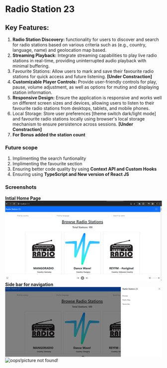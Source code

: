 # Radio Station 23

## Key Features:
1. **Radio Station Discovery:** functionality for users to discover and search for radio
stations based on various criteria such as (e.g., country, language, name) and geolocation
map based.
2. **Streaming Playback:** Integrate streaming capabilities to play live radio stations in real-time,
providing uninterrupted audio playback with minimal buffering.
3. Favourite Stations: Allow users to mark and save their favourite radio stations for quick
access and future listening. **[Under Constraction]**
4. **Customizable Player Controls:** Provide user-friendly controls for play, pause, volume
adjustment, as well as options for muting and displaying
station information.
5. **Responsive Design:** Ensure the application is responsive and works well on different screen
sizes and devices, allowing users to listen to their favourite radio stations from desktops,
tablets, and mobile phones.
6. Local Storage: Store user preferences [theme switch dark/light mode] and favourite radio
stations locally using browser's local storage mechanism to ensure persistence across
sessions.  **[Under Constraction]**
7. **For Bonus added the station count**

### Future scope
1. Implimenting the search funtionality
2. Implimenting the favourite section
3. Ensuring better code quality by using **Context API and Custom Hooks**
4. Ensuring using **TypeScript and New version of React JS**
### Screenshots
**Intial Home Page**
![oops!picture not found!](Initial.png) 
**Side bar for navigation**
![oops!picture not found!](Sidebar.png) ![oops!picture not found!](Map.png)
